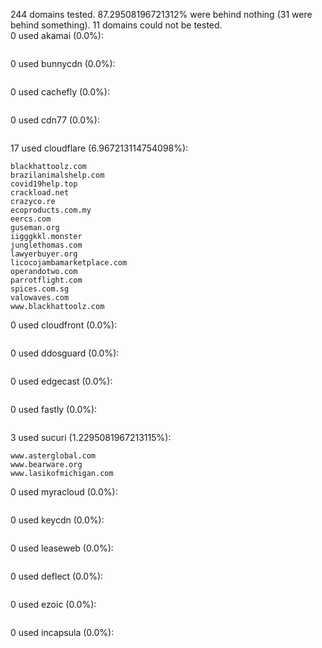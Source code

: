 244 domains tested. 87.29508196721312% were behind nothing (31 were behind something). 11 domains could not be tested.<br>
0 used akamai (0.0%):
```

```

0 used bunnycdn (0.0%):
```

```

0 used cachefly (0.0%):
```

```

0 used cdn77 (0.0%):
```

```

17 used cloudflare (6.967213114754098%):
```
blackhattoolz.com
brazilanimalshelp.com
covid19help.top
crackload.net
crazyco.re
ecoproducts.com.my
eercs.com
guseman.org
iigggkkl.monster
junglethomas.com
lawyerbuyer.org
licocojambamarketplace.com
operandotwo.com
parrotflight.com
spices.com.sg
valowaves.com
www.blackhattoolz.com
```

0 used cloudfront (0.0%):
```

```

0 used ddosguard (0.0%):
```

```

0 used edgecast (0.0%):
```

```

0 used fastly (0.0%):
```

```

3 used sucuri (1.2295081967213115%):
```
www.asterglobal.com
www.bearware.org
www.lasikofmichigan.com
```

0 used myracloud (0.0%):
```

```

0 used keycdn (0.0%):
```

```

0 used leaseweb (0.0%):
```

```

0 used deflect (0.0%):
```

```

0 used ezoic (0.0%):
```

```

0 used incapsula (0.0%):
```

```
